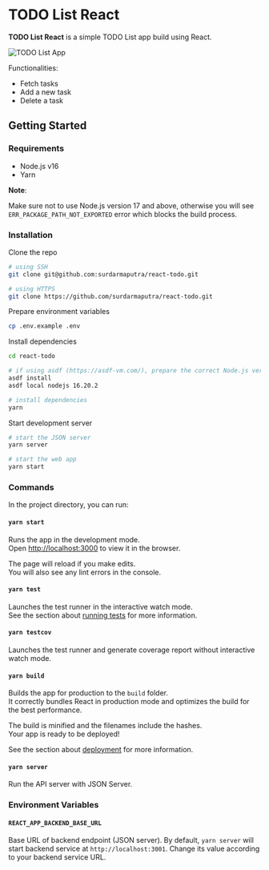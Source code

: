 # TODO List React

**TODO List React** is a simple TODO List app build using React.

![TODO List App](https://github.com/surdarmaputra/react-todo/assets/8598274/452e21bb-65d6-4105-969c-79b9bf696607)

Functionalities:

- Fetch tasks
- Add a new task
- Delete a task

## Getting Started

### Requirements

- Node.js v16
- Yarn

**Note**:

Make sure not to use Node.js version 17 and above, otherwise you will see `ERR_PACKAGE_PATH_NOT_EXPORTED` error which blocks the build process.

### Installation

Clone the repo

```bash
# using SSH
git clone git@github.com:surdarmaputra/react-todo.git

# using HTTPS
git clone https://github.com/surdarmaputra/react-todo.git

```

Prepare environment variables

```bash
cp .env.example .env

```

Install dependencies

```bash
cd react-todo

# if using asdf (https://asdf-vm.com/), prepare the correct Node.js version
asdf install
asdf local nodejs 16.20.2

# install dependencies
yarn
```

Start development server

```bash
# start the JSON server
yarn server

# start the web app
yarn start
```

### Commands

In the project directory, you can run:

#### `yarn start`

Runs the app in the development mode.\
Open [http://localhost:3000](http://localhost:3000) to view it in the browser.

The page will reload if you make edits.\
You will also see any lint errors in the console.

#### `yarn test`

Launches the test runner in the interactive watch mode.\
See the section about [running tests](https://facebook.github.io/create-react-app/docs/running-tests) for more information.

#### `yarn testcov`

Launches the test runner and generate coverage report without interactive watch mode.

#### `yarn build`

Builds the app for production to the `build` folder.\
It correctly bundles React in production mode and optimizes the build for the best performance.

The build is minified and the filenames include the hashes.\
Your app is ready to be deployed!

See the section about [deployment](https://facebook.github.io/create-react-app/docs/deployment) for more information.

#### `yarn server`

Run the API server with JSON Server.

### Environment Variables

#### `REACT_APP_BACKEND_BASE_URL`

Base URL of backend endpoint (JSON server). By default, `yarn server` will start backend service at `http://localhost:3001`. Change its value according to your backend service URL.
